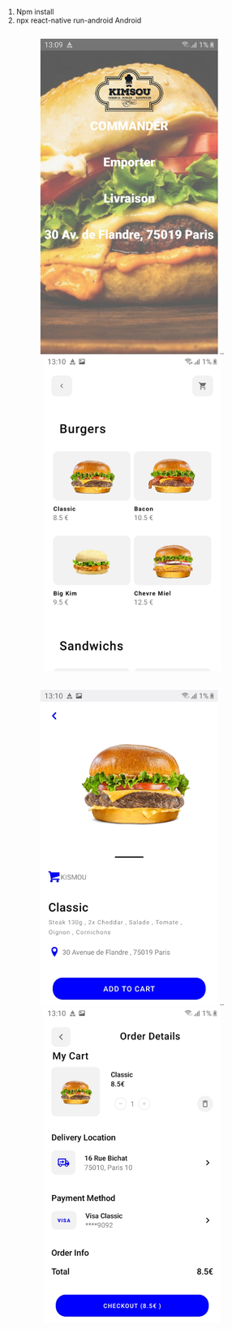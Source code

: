 1) Npm install
2) npx react-native run-android
Android
<center>
<p style="display:inline-block;text-align:center">
   <img src="Images/Home.jpg" padding="40" width="350" title="hover text">
  .. <img src="Images/Produits.jpg" width="350" title="hover text"><br><br><br>
   <img src="Images/Produit.id.jpg" width="350" title="hover text">
   ..<img src="Images/Panier..jpg" width="350" title="hover text">
</p>
</center>
